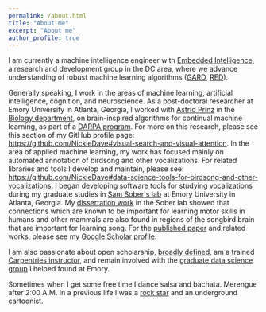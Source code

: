```yaml
---
permalink: /about.html
title: "About me"
excerpt: "About me"
author_profile: true
---
```


I am currently a machine intelligence engineer with
[Embedded Intelligence](https://www.linkedin.com/company/embedintel/),
a research and development group in the DC area,
where we advance understanding of robust machine learning algorithms
([GARD](https://www.darpa.mil/program/guaranteeing-ai-robustness-against-deception),
[RED](https://beta.sam.gov/opp/258cc833c18749de87aba9c129ee2205/view)).

Generally speaking, I work in the areas of
machine learning, artificial intelligence, cognition, and neuroscience.
As a post-doctoral researcher at Emory University in Atlanta, Georgia,
I worked with [Astrid Prinz](http://www.biology.emory.edu/research/Prinz/index.html)
in the [Biology department](http://www.biology.emory.edu/),
on brain-inspired algorithms for continual machine learning,
as part of a [DARPA program](https://www.darpa.mil/news-events/2017-03-16).
For more on this research, please see this section of my GitHub profile page:
<https://github.com/NickleDave#visual-search-and-visual-attention>.
In the area of applied machine learning,
my work has focused mainly on automated annotation of
birdsong and other vocalizations.
For related libraries and tools I develop and maintain,
please see:
<https://github.com/NickleDave#data-science-tools-for-birdsong-and-other-vocalizations>.
I began developing software tools for studying vocalizations during my graduate studies in
[Sam Sober's lab](http://www.biology.emory.edu/research/Sober/Home.html)
at Emory University in Atlanta, Georgia.
My [dissertation work](https://open.library.emory.edu/publications/emory%3Atrghv/)
in the Sober lab showed that connections which
are known to be important for learning motor skills in humans and other
mammals are also found in regions of the songbird brain
that are important for learning song.
For the [published paper](https://onlinelibrary.wiley.com/doi/abs/10.1002/cne.24428)
and related works, please see my
[Google Scholar profile](https://scholar.google.com/citations?user=rs2xJh4AAAAJ&hl=en).

I am also passionate about open scholarship,
[broadly defined](https://thepsychologist.bps.org.uk/volume-33/november-2020/bropenscience-broken-science),
am a trained [Carpentries instructor](https://carpentries.org/become-instructor/),
and remain involved with the
[graduate data science group](https://data-science-for-scientists-atl.github.io/)
I helped found at Emory.

Sometimes when I get some free time I dance salsa and bachata.
Merengue after 2:00 A.M.
In a previous life I was a
[rock star](https://nickblueandtheheavysighs.bandcamp.com/releases)
and an underground cartoonist.
